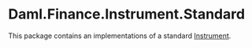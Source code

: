 # Daml.Finance.Instrument.Standard

This package contains an implementations of a standard [Instrument](../../../../docs/Glossary.md#instrument).

